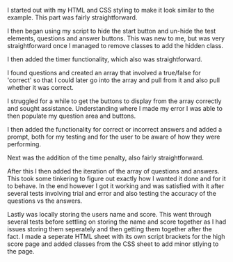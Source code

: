I started out with my HTML and CSS styling to make it look similar to the example. This part was fairly straightforward.

I then began using my script to hide the start button and un-hide the test elements, questions and answer buttons. This was new to me, but was very straightforward once I
managed to remove classes to add the hidden class.

I then added the timer functionality, which also was straightforward.

I found questions and created an array that involved a true/false for 'correct' so that I could later go into the array and pull from it and also pull whether it was correct.

I struggled for a while to get the buttons to display from the array correctly and sought assistance. Understanding where I made my error I was able to then populate my
question area and buttons. 

I then added the functionality for correct or incorrect answers and added a prompt, both for my testing and for the user to be aware of how they were performing.

Next was the addition of the time penalty, also fairly straightforward.

After this I then added the iteration of the array of questions and answers. This took some tinkering to figure out exactly how I wanted it done and for it to behave. In the 
end however I got it working and was satisfied with it after several tests involving trial and error and also testing the accuracy of the questions vs the answers.

Lastly was locally storing the users name and score. This went through several tests before settling on storing the name and score together as I had issues storing them seperately
and then getting them together after the fact. I made a seperate HTML sheet with its own script brackets for the high score page and added classes from the CSS sheet to 
add minor stlying to the page.
